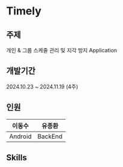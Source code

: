 # Timely

## 주제
개인 & 그룹 스케줄 관리 및 지각 방지 Application

## 개발기간
2024.10.23 ~ 2024.11.19 (4주)

## 인원
| 이동수 | 유종환 |
|---|---|
|Android | BackEnd|

## Skills
